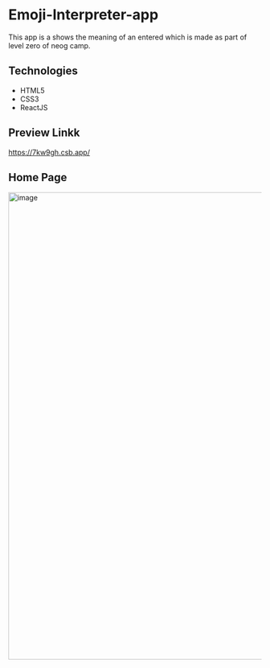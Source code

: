 # Emoji-Interpreter-app
This app is a shows the meaning of an entered which is made as part of level zero of neog camp.
## Technologies
* HTML5
* CSS3
* ReactJS
## Preview Linkk
https://7kw9gh.csb.app/
## Home Page
<img width="929" alt="image" src="https://user-images.githubusercontent.com/120921285/211206945-2b0d1640-64bd-4ffa-9f47-50923bfdb5c6.png">


